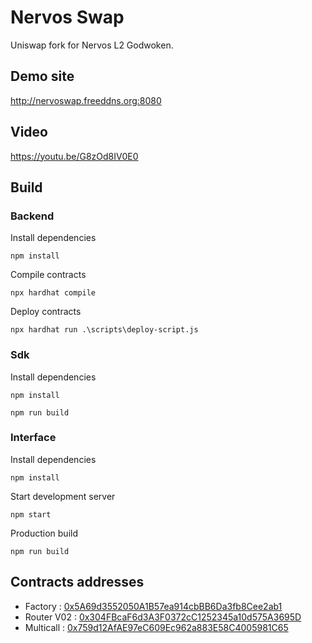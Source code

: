 # Nervos Swap
Uniswap fork for Nervos L2 Godwoken.

## Demo site

http://nervoswap.freeddns.org:8080

## Video

https://youtu.be/G8zOd8IV0E0

## Build

### Backend

Install dependencies
```
npm install
```
Compile contracts
```
npx hardhat compile
```

Deploy contracts
```
npx hardhat run .\scripts\deploy-script.js
```

### Sdk

Install dependencies
```
npm install
```
```
npm run build
```

### Interface

Install dependencies
```
npm install
```

Start development server
```
npm start
```

Production build
```
npm run build
```

## Contracts addresses

* Factory : [0x5A69d3552050A1B57ea914cbBB6Da3fb8Cee2ab1](https://v1.aggron.gwscan.com/account/0x5a69d3552050a1b57ea914cbbb6da3fb8cee2ab1)
* Router V02 : [0x304FBcaF6d3A3F0372cC1252345a10d575A3695D](https://v1.aggron.gwscan.com/account/0x304FBcaF6d3A3F0372cC1252345a10d575A3695D)
* Multicall : [0x759d12AfAE97eC609Ec962a883E58C4005981C65](https://v1.aggron.gwscan.com/account/0x759d12AfAE97eC609Ec962a883E58C4005981C65)
